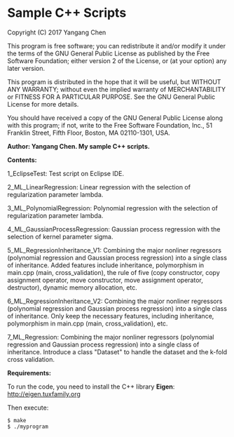 # Sample C++ Scripts

Copyright (C) 2017  Yangang Chen

This program is free software; you can redistribute it and/or
modify it under the terms of the GNU General Public License
as published by the Free Software Foundation; either version 2
of the License, or (at your option) any later version.

This program is distributed in the hope that it will be useful,
but WITHOUT ANY WARRANTY; without even the implied warranty of
MERCHANTABILITY or FITNESS FOR A PARTICULAR PURPOSE.  See the
GNU General Public License for more details.

You should have received a copy of the GNU General Public License
along with this program; if not, write to the Free Software
Foundation, Inc., 51 Franklin Street, Fifth Floor, Boston, MA  02110-1301, USA.

**Author: Yangang Chen. My sample C++ scripts.**

**Contents:**

1_EclipseTest: Test script on Eclipse IDE.

2_ML_LinearRegression: Linear regression with the selection of regularization parameter lambda.

3_ML_PolynomialRegression: Polynomial regression with the selection of regularization parameter lambda.

4_ML_GaussianProcessRegression: Gaussian process regression with the selection of kernel parameter sigma.

5_ML_RegressionInheritance_V1: Combining the major nonliner regressors (polynomial regression and Gaussian process regression) into a single class of inheritance. Added features include inheritance, polymorphism in main.cpp (main, cross_validation), the rule of five (copy constructor, copy assignment operator, move constructor, move assignment operator, destructor), dynamic memory allocation, etc.

6_ML_RegressionInheritance_V2: Combining the major nonliner regressors (polynomial regression and Gaussian process regression) into a single class of inheritance. Only keep the necessary features, including inheritance, polymorphism in main.cpp (main, cross_validation), etc.

7_ML_Regression: Combining the major nonliner regressors (polynomial regression and Gaussian process regression) into a single class of inheritance. Introduce a class "Dataset" to handle the dataset and the k-fold cross validation.

**Requirements:**

To run the code, you need to install the C++ library **Eigen**:
http://eigen.tuxfamily.org

Then execute:
```
$ make
$ ./myprogram
```
